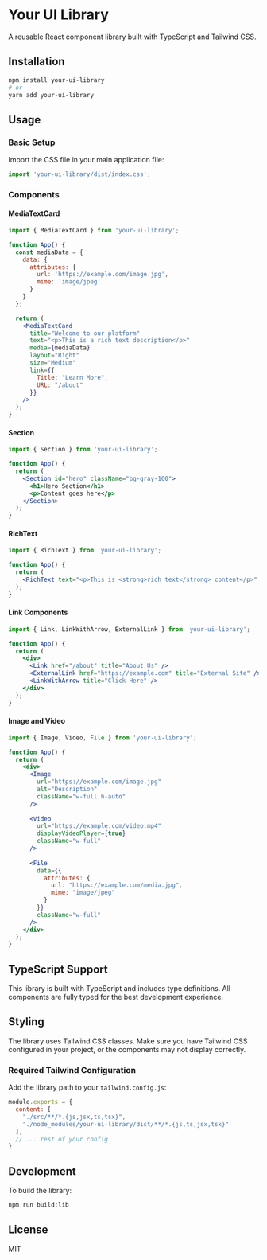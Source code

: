 # Your UI Library

A reusable React component library built with TypeScript and Tailwind CSS.

## Installation

```bash
npm install your-ui-library
# or
yarn add your-ui-library
```

## Usage

### Basic Setup

Import the CSS file in your main application file:

```javascript
import 'your-ui-library/dist/index.css';
```

### Components

#### MediaTextCard

```jsx
import { MediaTextCard } from 'your-ui-library';

function App() {
  const mediaData = {
    data: {
      attributes: {
        url: 'https://example.com/image.jpg',
        mime: 'image/jpeg'
      }
    }
  };

  return (
    <MediaTextCard
      title="Welcome to our platform"
      text="<p>This is a rich text description</p>"
      media={mediaData}
      layout="Right"
      size="Medium"
      link={{
        Title: "Learn More",
        URL: "/about"
      }}
    />
  );
}
```

#### Section

```jsx
import { Section } from 'your-ui-library';

function App() {
  return (
    <Section id="hero" className="bg-gray-100">
      <h1>Hero Section</h1>
      <p>Content goes here</p>
    </Section>
  );
}
```

#### RichText

```jsx
import { RichText } from 'your-ui-library';

function App() {
  return (
    <RichText text="<p>This is <strong>rich text</strong> content</p>" />
  );
}
```

#### Link Components

```jsx
import { Link, LinkWithArrow, ExternalLink } from 'your-ui-library';

function App() {
  return (
    <div>
      <Link href="/about" title="About Us" />
      <ExternalLink href="https://example.com" title="External Site" />
      <LinkWithArrow title="Click Here" />
    </div>
  );
}
```

#### Image and Video

```jsx
import { Image, Video, File } from 'your-ui-library';

function App() {
  return (
    <div>
      <Image 
        url="https://example.com/image.jpg" 
        alt="Description" 
        className="w-full h-auto"
      />
      
      <Video 
        url="https://example.com/video.mp4" 
        displayVideoPlayer={true}
        className="w-full"
      />
      
      <File 
        data={{
          attributes: {
            url: "https://example.com/media.jpg",
            mime: "image/jpeg"
          }
        }}
        className="w-full"
      />
    </div>
  );
}
```

## TypeScript Support

This library is built with TypeScript and includes type definitions. All components are fully typed for the best development experience.

## Styling

The library uses Tailwind CSS classes. Make sure you have Tailwind CSS configured in your project, or the components may not display correctly.

### Required Tailwind Configuration

Add the library path to your `tailwind.config.js`:

```javascript
module.exports = {
  content: [
    "./src/**/*.{js,jsx,ts,tsx}",
    "./node_modules/your-ui-library/dist/**/*.{js,ts,jsx,tsx}"
  ],
  // ... rest of your config
}
```

## Development

To build the library:

```bash
npm run build:lib
```

## License

MIT